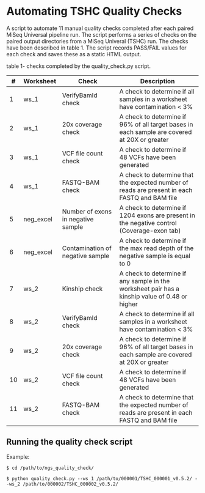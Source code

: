 # Automating TSHC Quality Checks

A script to automate 11 manual quality checks completed after each paired MiSeq Universal pipeline run. 
The script performs a series of checks on the paired output directories from a MiSeq Univeral (TSHC) run.
The checks have been described in table 1. The script records PASS/FAIL values for each check and saves
these as a static HTML output.

table 1- checks completed by the quality_check.py script.

\# | Worksheet| Check | Description
---|----------|-------|------------
 1 | ws_1 | VerifyBamId check | A check to determine if all samples in a worksheet have contamination < 3%
 2 | ws_1 | 20x coverage check | A check to determine if 96% of all target bases in each sample are covered at 20X or greater
 3 | ws_1 | VCF file count check | A check to determine if 48 VCFs have been generated
 4 | ws_1 | FASTQ-BAM check | A check to determine that the expected number of reads are present in each FASTQ and BAM file
 5 | neg_excel | Number of exons in negative sample | A check to determine if 1204 exons are present in the negative control (Coverage-exon tab)
 6 | neg_excel | Contamination of negative sample | A check to determine if the max read depth of the negative sample is equal to 0 
 7 | ws_2 | Kinship check | A check to determine if any sample in the worksheet pair has a kinship value of 0.48 or higher
 8 | ws_2 | VerifyBamId check | A check to determine if all samples in a worksheet have contamination < 3%
 9 | ws_2 | 20x coverage check | A check to determine if 96% of all target bases in each sample are covered at 20X or greater
 10 | ws_2 | VCF file count check | A check to determine if 48 VCFs have been generated
 11 | ws_2 | FASTQ-BAM check | A check to determine that the expected number of reads are present in each FASTQ and BAM file 	


## Running the quality check script

Example:

```
$ cd /path/to/ngs_quality_check/

$ python quality_check.py --ws_1 /path/to/000001/TSHC_000001_v0.5.2/ --ws_2 /path/to/000002/TSHC_000002_v0.5.2/

```

